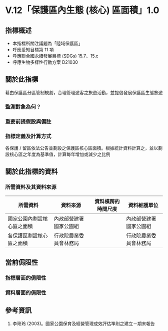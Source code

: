 # V.12「保護區內生態 (核心) 區面積」1.0


## 指標概述

* 本指標所關注議題為「陸域保護區」
* 呼應愛知目標第 11 項
* 呼應聯合國永續發展目標 (SDGs) 15.7、15.c
* 呼應生物多樣性行動方案 D21030


<script type="text/javascript" src="http://cdn.mathjax.org/mathjax/latest/MathJax.js?config=TeX-AMS-MML_HTMLorMML"></script>


## 關於此指標

藉由保護區分區管制規劃，合理管理遊客之旅遊活動，並提倡發展保護區生態旅遊

### 監測對象為何？



### 重要前提假設與備註



### 指標定義及計算方式

各保護 / 留區依法公告並劃設之保護區核心區面積。根據統計資料計算之，並以劃設核心區之年度為基準值，計算每年增加或減少之比例 


## 關於此指標的資料

### 所需資料及其資料來源

| 所需資料 | 資料來源 | 資料橫跨的時間尺度 | 資料維護單位 |
|-----|-----|-----|-----|
| 國家公園內劃設核心區之面積  | 內政部營建署國家公園組 |  | 內政部營建署國家公園組 |
| 各保護區劃設核心區之面積  | 行政院農業委員會林務局 |  | 行政院農業委員會林務局 |


## 當前侷限性

### 指標層面的侷限性



### 資料層面的侷限性


## 參考資訊
1. 李玲玲 (2003)。國家公園保育及經營管理成效評估準則之建立－期末報告 

